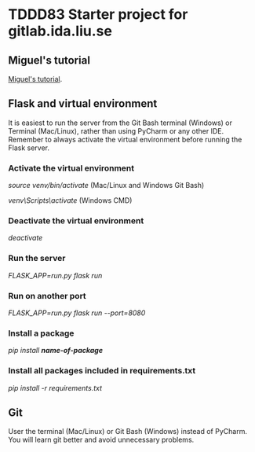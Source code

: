 # TDDD83 Starter project for gitlab.ida.liu.se



## Miguel's tutorial
[Miguel's tutorial](https://blog.miguelgrinberg.com/post/the-flask-mega-tutorial-part-i-hello-world).


## Flask and virtual environment
It is easiest to run the server from the Git Bash terminal (Windows) or Terminal (Mac/Linux), rather than using PyCharm or any other IDE. Remember to always activate the virtual environment before running the Flask server.

### Activate the virtual environment
*source venv/bin/activate* (Mac/Linux and Windows Git Bash)


*venv\Scripts\activate* (Windows CMD)

### Deactivate the virtual environment
*deactivate*

### Run the server
*FLASK_APP=run.py flask run*

### Run on another port
*FLASK_APP=run.py flask run --port=8080*

### Install a package
_pip install **name-of-package**_

### Install all packages included in requirements.txt
*pip install -r requirements.txt*


## Git
User the terminal (Mac/Linux) or Git Bash (Windows) instead of PyCharm. You will learn git better and avoid unnecessary problems. 







